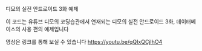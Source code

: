 디모의 실전 안드로이드 3화 예제

이 코드는 유튜브 디모의 코딩습관에서 연재되는 디모의 실전 안드로이드 3화, 데이터베이스의 사용 편의 예제입니다

영상은 링크를 통해 보실 수 있습니다 https://youtu.be/qQIxQCjIhO4

